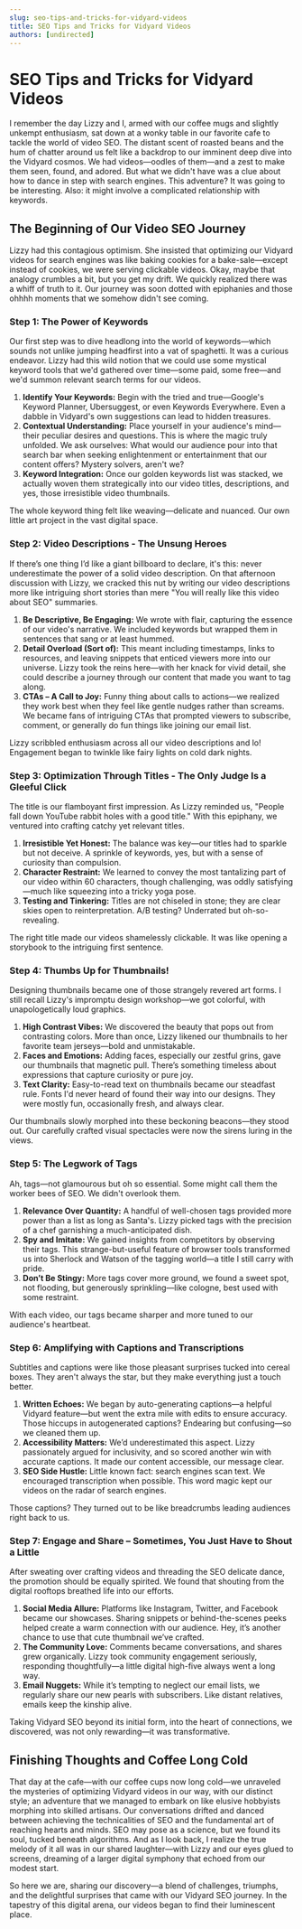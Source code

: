 ```yaml
---
slug: seo-tips-and-tricks-for-vidyard-videos
title: SEO Tips and Tricks for Vidyard Videos
authors: [undirected]
---
```



# SEO Tips and Tricks for Vidyard Videos

I remember the day Lizzy and I, armed with our coffee mugs and slightly unkempt enthusiasm, sat down at a wonky table in our favorite cafe to tackle the world of video SEO. The distant scent of roasted beans and the hum of chatter around us felt like a backdrop to our imminent deep dive into the Vidyard cosmos. We had videos—oodles of them—and a zest to make them seen, found, and adored. But what we didn't have was a clue about how to dance in step with search engines. This adventure? It was going to be interesting. Also: it might involve a complicated relationship with keywords. 

## The Beginning of Our Video SEO Journey

Lizzy had this contagious optimism. She insisted that optimizing our Vidyard videos for search engines was like baking cookies for a bake-sale—except instead of cookies, we were serving clickable videos. Okay, maybe that analogy crumbles a bit, but you get my drift. We quickly realized there was a whiff of truth to it. Our journey was soon dotted with epiphanies and those ohhhh moments that we somehow didn't see coming.

### Step 1: The Power of Keywords

Our first step was to dive headlong into the world of keywords—which sounds not unlike jumping headfirst into a vat of spaghetti. It was a curious endeavor. Lizzy had this wild notion that we could use some mystical keyword tools that we'd gathered over time—some paid, some free—and we'd summon relevant search terms for our videos. 

1. **Identify Your Keywords:** Begin with the tried and true—Google's Keyword Planner, Ubersuggest, or even Keywords Everywhere. Even a dabble in Vidyard's own suggestions can lead to hidden treasures.
2. **Contextual Understanding:** Place yourself in your audience's mind—their peculiar desires and questions. This is where the magic truly unfolded. We ask ourselves: What would our audience pour into that search bar when seeking enlightenment or entertainment that our content offers? Mystery solvers, aren't we?
3. **Keyword Integration:** Once our golden keywords list was stacked, we actually woven them strategically into our video titles, descriptions, and yes, those irresistible video thumbnails. 

The whole keyword thing felt like weaving—delicate and nuanced. Our own little art project in the vast digital space.

### Step 2: Video Descriptions - The Unsung Heroes

If there’s one thing I’d like a giant billboard to declare, it's this: never underestimate the power of a solid video description. On that afternoon discussion with Lizzy, we cracked this nut by writing our video descriptions more like intriguing short stories than mere "You will really like this video about SEO" summaries. 

1. **Be Descriptive, Be Engaging:** We wrote with flair, capturing the essence of our video's narrative. We included keywords but wrapped them in sentences that sang or at least hummed.
2. **Detail Overload (Sort of):** This meant including timestamps, links to resources, and leaving snippets that enticed viewers more into our universe. Lizzy took the reins here—with her knack for vivid detail, she could describe a journey through our content that made you want to tag along.
3. **CTAs – A Call to Joy:** Funny thing about calls to actions—we realized they work best when they feel like gentle nudges rather than screams. We became fans of intriguing CTAs that prompted viewers to subscribe, comment, or generally do fun things like joining our email list.

Lizzy scribbled enthusiasm across all our video descriptions and lo! Engagement began to twinkle like fairy lights on cold dark nights.

### Step 3: Optimization Through Titles - The Only Judge Is a Gleeful Click

The title is our flamboyant first impression. As Lizzy reminded us, "People fall down YouTube rabbit holes with a good title." With this epiphany, we ventured into crafting catchy yet relevant titles.

1. **Irresistible Yet Honest:** The balance was key—our titles had to sparkle but not deceive. A sprinkle of keywords, yes, but with a sense of curiosity than compulsion.
2. **Character Restraint:** We learned to convey the most tantalizing part of our video within 60 characters, though challenging, was oddly satisfying—much like squeezing into a tricky yoga pose.
3. **Testing and Tinkering:** Titles are not chiseled in stone; they are clear skies open to reinterpretation. A/B testing? Underrated but oh-so-revealing. 

The right title made our videos shamelessly clickable. It was like opening a storybook to the intriguing first sentence.

### Step 4: Thumbs Up for Thumbnails!

Designing thumbnails became one of those strangely revered art forms. I still recall Lizzy's impromptu design workshop—we got colorful, with unapologetically loud graphics.

1. **High Contrast Vibes:** We discovered the beauty that pops out from contrasting colors. More than once, Lizzy likened our thumbnails to her favorite team jerseys—bold and unmistakable.
2. **Faces and Emotions:** Adding faces, especially our zestful grins, gave our thumbnails that magnetic pull. There’s something timeless about expressions that capture curiosity or pure joy.
3. **Text Clarity:** Easy-to-read text on thumbnails became our steadfast rule. Fonts I'd never heard of found their way into our designs. They were mostly fun, occasionally fresh, and always clear.

Our thumbnails slowly morphed into these beckoning beacons—they stood out. Our carefully crafted visual spectacles were now the sirens luring in the views.

### Step 5: The Legwork of Tags

Ah, tags—not glamourous but oh so essential. Some might call them the worker bees of SEO. We didn't overlook them.

1. **Relevance Over Quantity:** A handful of well-chosen tags provided more power than a list as long as Santa's. Lizzy picked tags with the precision of a chef garnishing a much-anticipated dish.
2. **Spy and Imitate:** We gained insights from competitors by observing their tags. This strange-but-useful feature of browser tools transformed us into Sherlock and Watson of the tagging world—a title I still carry with pride.
3. **Don’t Be Stingy:** More tags cover more ground, we found a sweet spot, not flooding, but generously sprinkling—like cologne, best used with some restraint.

With each video, our tags became sharper and more tuned to our audience's heartbeat.

### Step 6: Amplifying with Captions and Transcriptions

Subtitles and captions were like those pleasant surprises tucked into cereal boxes. They aren't always the star, but they make everything just a touch better.

1. **Written Echoes:** We began by auto-generating captions—a helpful Vidyard feature—but went the extra mile with edits to ensure accuracy. Those hiccups in autogenerated captions? Endearing but confusing—so we cleaned them up.
2. **Accessibility Matters:** We’d underestimated this aspect. Lizzy passionately argued for inclusivity, and so scored another win with accurate captions. It made our content accessible, our message clear.
3. **SEO Side Hustle:** Little known fact: search engines scan text. We encouraged transcription when possible. This word magic kept our videos on the radar of search engines.

Those captions? They turned out to be like breadcrumbs leading audiences right back to us.

### Step 7: Engage and Share – Sometimes, You Just Have to Shout a Little

After sweating over crafting videos and threading the SEO delicate dance, the promotion should be equally spirited. We found that shouting from the digital rooftops breathed life into our efforts.

1. **Social Media Allure:** Platforms like Instagram, Twitter, and Facebook became our showcases. Sharing snippets or behind-the-scenes peeks helped create a warm connection with our audience. Hey, it’s another chance to use that cute thumbnail we’ve crafted.
2. **The Community Love:** Comments became conversations, and shares grew organically. Lizzy took community engagement seriously, responding thoughtfully—a little digital high-five always went a long way.
3. **Email Nuggets:** While it’s tempting to neglect our email lists, we regularly share our new pearls with subscribers. Like distant relatives, emails keep the kinship alive.

Taking Vidyard SEO beyond its initial form, into the heart of connections, we discovered, was not only rewarding—it was transformative.

## Finishing Thoughts and Coffee Long Cold

That day at the cafe—with our coffee cups now long cold—we unraveled the mysteries of optimizing Vidyard videos in our way, with our distinct style; an adventure that we managed to embark on like elusive hobbyists morphing into skilled artisans. Our conversations drifted and danced between achieving the technicalities of SEO and the fundamental art of reaching hearts and minds. SEO may pose as a science, but we found its soul, tucked beneath algorithms. And as I look back, I realize the true melody of it all was in our shared laughter—with Lizzy and our eyes glued to screens, dreaming of a larger digital symphony that echoed from our modest start. 

So here we are, sharing our discovery—a blend of challenges, triumphs, and the delightful surprises that came with our Vidyard SEO journey. In the tapestry of this digital arena, our videos began to find their luminescent place.